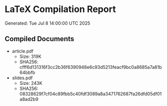 # LaTeX Compilation Report
Generated: Tue Jul  8 14:00:00 UTC 2025
## Compiled Documents
- article.pdf
  - Size: 319K
  - SHA256: cfff6d131316f3cc2b36f6390948e6c93d5213feacf9bc0a8685a7a81b64bbfb
- slides.pdf
  - Size: 243K
  - SHA256: 08328629f7cf04c89fbb5c40fdf3089a8a3471762687fa26dfd05df01a8ad2b9
